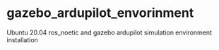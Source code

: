 # gazebo_ardupilot_envorinment
Ubuntu 20.04 ros_noetic and gazebo ardupilot simulation environment installation

